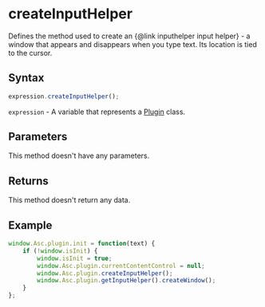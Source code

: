 # createInputHelper

Defines the method used to create an &#123;@link inputhelper input helper&#125; - a window that appears and disappears when you type text. Its location is tied to the cursor.

## Syntax

```javascript
expression.createInputHelper();
```

`expression` - A variable that represents a [Plugin](../plugin.md) class.

## Parameters

This method doesn't have any parameters.

## Returns

This method doesn't return any data.

## Example

```javascript
window.Asc.plugin.init = function(text) {
    if (!window.isInit) {
        window.isInit = true;
        window.Asc.plugin.currentContentControl = null;
        window.Asc.plugin.createInputHelper();
        window.Asc.plugin.getInputHelper().createWindow();
    }
};
```
